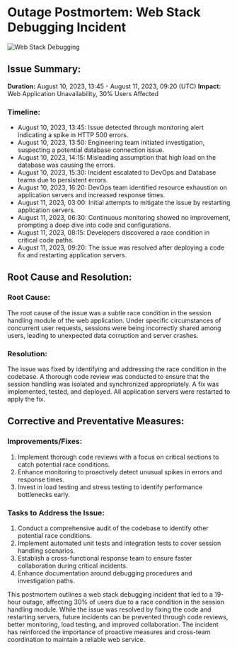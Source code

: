 # Outage Postmortem: Web Stack Debugging Incident

![Web Stack Debugging](https://media.istockphoto.com/id/1202688372/photo/error-programming-social-networking-seo-search-and-service-delivery-concept-chart-with.jpg?b=1&s=612x612&w=0&k=20&c=--5CsGYBWi_lfl_Scv2oEN9YGS-8ucnGCKZZZEJhdyo=)

## Issue Summary:
**Duration:** August 10, 2023, 13:45 - August 11, 2023, 09:20 (UTC)
**Impact:** Web Application Unavailability, 30% Users Affected

### Timeline:
- August 10, 2023, 13:45: Issue detected through monitoring alert indicating a spike in HTTP 500 errors.
- August 10, 2023, 13:50: Engineering team initiated investigation, suspecting a potential database connection issue.
- August 10, 2023, 14:15: Misleading assumption that high load on the database was causing the errors.
- August 10, 2023, 15:30: Incident escalated to DevOps and Database teams due to persistent errors.
- August 10, 2023, 16:20: DevOps team identified resource exhaustion on application servers and increased response times.
- August 11, 2023, 03:00: Initial attempts to mitigate the issue by restarting application servers.
- August 11, 2023, 06:30: Continuous monitoring showed no improvement, prompting a deep dive into code and configurations.
- August 11, 2023, 08:15: Developers discovered a race condition in critical code paths.
- August 11, 2023, 09:20: The issue was resolved after deploying a code fix and restarting application servers.

## Root Cause and Resolution:
### Root Cause:
The root cause of the issue was a subtle race condition in the session handling module of the web application. Under specific circumstances of concurrent user requests, sessions were being incorrectly shared among users, leading to unexpected data corruption and server crashes.

### Resolution:
The issue was fixed by identifying and addressing the race condition in the codebase. A thorough code review was conducted to ensure that the session handling was isolated and synchronized appropriately. A fix was implemented, tested, and deployed. All application servers were restarted to apply the fix.

## Corrective and Preventative Measures:
### Improvements/Fixes:
1. Implement thorough code reviews with a focus on critical sections to catch potential race conditions.
2. Enhance monitoring to proactively detect unusual spikes in errors and response times.
3. Invest in load testing and stress testing to identify performance bottlenecks early.

### Tasks to Address the Issue:
1. Conduct a comprehensive audit of the codebase to identify other potential race conditions.
2. Implement automated unit tests and integration tests to cover session handling scenarios.
3. Establish a cross-functional response team to ensure faster collaboration during critical incidents.
4. Enhance documentation around debugging procedures and investigation paths.

This postmortem outlines a web stack debugging incident that led to a 19-hour outage, affecting 30% of users due to a race condition in the session handling module. While the issue was resolved by fixing the code and restarting servers, future incidents can be prevented through code reviews, better monitoring, load testing, and improved collaboration. The incident has reinforced the importance of proactive measures and cross-team coordination to maintain a reliable web service.
